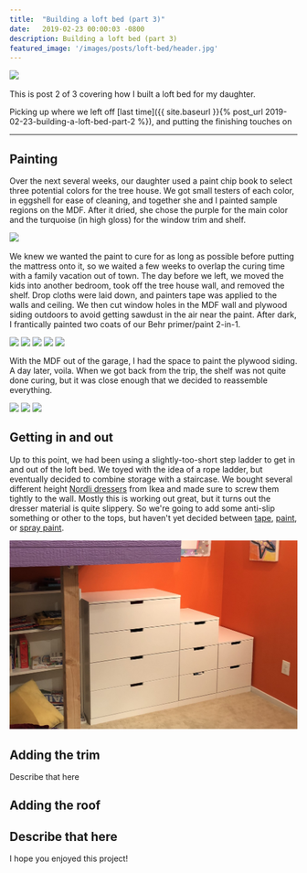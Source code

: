```yaml
---
title:  "Building a loft bed (part 3)"
date:   2019-02-23 00:00:03 -0800
description: Building a loft bed (part 3)
featured_image: '/images/posts/loft-bed/header.jpg'
---
```


![](/images/posts/loft-bed/completed.jpg)

This is post 2 of 3 covering how I built a loft bed for my daughter.

Picking up where we left off [last time]({{ site.baseurl }}{% post_url 2019-02-23-building-a-loft-bed-part-2 %}), and putting the finishing touches on

---

## Painting
Over the next several weeks, our daughter used a paint chip book to select three potential colors for the tree house. We got small testers of each color, in eggshell for ease of cleaning, and together she and I painted sample regions on the MDF. After it dried, she chose the purple for the main color and the turquoise (in high gloss) for the window trim and shelf. 

![](/images/posts/loft-bed/painting1.jpg)

We knew we wanted the paint to cure for as long as possible before putting the mattress onto it, so we waited a few weeks to overlap the curing time with a family vacation out of town. The day before we left, we moved the kids into another bedroom, took off the tree house wall, and removed the shelf. Drop cloths were laid down, and painters tape was applied to the walls and ceiling. We then cut window holes in the MDF wall and plywood siding outdoors to avoid getting sawdust in the air near the paint. After dark, I frantically painted two coats of our Behr primer/paint 2-in-1.

<div class="gallery" data-columns="3">
	<img src="/images/posts/loft-bed/painting2.jpg">
	<img src="/images/posts/loft-bed/painting4.jpg">
	<img src="/images/posts/loft-bed/painting5.jpg">
	<img src="/images/posts/loft-bed/painting3.jpg">
	<img src="/images/posts/loft-bed/painting6.jpg">
</div>

With the MDF out of the garage, I had the space to paint the plywood siding. A day later, voila. When we got back from the trip, the shelf was not quite done curing, but it was close enough that we decided to reassemble everything.

<div class="gallery" data-columns="3">
	<img src="/images/posts/loft-bed/painting7.jpg">
	<img src="/images/posts/loft-bed/painting8.jpg">
	<img src="/images/posts/loft-bed/painting9.jpg">
</div>

## Getting in and out
Up to this point, we had been using a slightly-too-short step ladder to get in and out of the loft bed. We toyed with the idea of a rope ladder, but eventually decided to combine storage with a staircase. We bought several different height [Nordli dressers](https://www.ikea.com/us/en/catalog/products/S39248043/#/S69248013) from Ikea and made sure to screw them tightly to the wall. Mostly this is working out great, but it turns out the dresser material is quite slippery. So we're going to add some anti-slip something or other to the tops, but haven't yet decided between [tape](https://www.amazon.com/gp/product/B074Z3WBK3/), [paint](https://www.amazon.com/Clear-anti-slip-bathtub-coating-Grip/dp/B002XX18US/), or [spray paint](https://www.amazon.com/Rust-Oleum-271455-AntiSlip-Spray-Clear/dp/B00D0297BS/).

![](/images/posts/loft-bed/stairs.jpg)

## Adding the trim
Describe that here

## Adding the roof
Describe that here
---

I hope you enjoyed this project!
